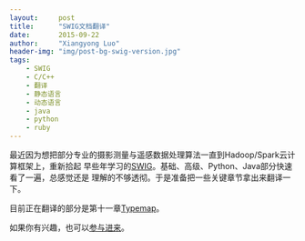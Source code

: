 ```yaml
---
layout:     post
title:      "SWIG文档翻译"
date:       2015-09-22
author:     "Xiangyong Luo"
header-img: "img/post-bg-swig-version.jpg"
tags:
    - SWIG
    - C/C++
    - 翻译
    - 静态语言
    - 动态语言
    - java
    - python
    - ruby
---
```


最近因为想把部分专业的摄影测量与遥感数据处理算法一直到Hadoop/Spark云计算框架上，重新拾起
早些年学习的[SWIG](www.swig.org)。基础、高级、Python、Java部分快速看了一遍，总感觉还是
理解的不够透彻。于是准备把一些关键章节拿出来翻译一下。

目前正在翻译的部分是第十一章[Typemap](https://github.com/luoxiangyong/swig-documentation-chinese/blob/master/11-Typemaps.md#L1-100)。

如果你有兴趣，也可以[参与进来](https://github.com/luoxiangyong/swig-documentation-chinese.git)。
